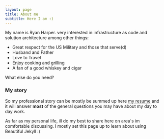 ```yaml
---
layout: page
title: About me
subtitle: Here I am :)
---
```


My name is Ryan Harper. very interested in infrastructure as code and solution architecture among other things:

- Great respect for the US Military and those that serve(d)
- Husband and Father
- Love to Travel
- Enjoy cooking and grilling
- A fan of a good whiskey and cigar

What else do you need?

### My story

So my professional story can be mostly be summed up here [my resume](https://www.linkedin.com/in/ryanharperinchicago/) and it will answer **most** of the general questions you may have about my day to day work.

As far as my personal life, ill do my best to share here on area's im comfortable discussing. I mostly set this page up to learn about using Beautiful Jekyll :)